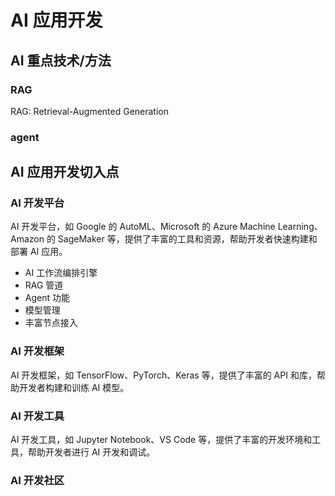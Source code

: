 # AI 应用开发

## AI 重点技术/方法

### RAG

RAG: Retrieval-Augmented Generation

### agent

## AI 应用开发切入点

### AI 开发平台

AI 开发平台，如 Google 的 AutoML、Microsoft 的 Azure Machine Learning、Amazon 的 SageMaker 等，提供了丰富的工具和资源，帮助开发者快速构建和部署 AI 应用。

- AI 工作流编排引擎
- RAG 管道
- Agent 功能
- 模型管理
- 丰富节点接入

### AI 开发框架

AI 开发框架，如 TensorFlow、PyTorch、Keras 等，提供了丰富的 API 和库，帮助开发者构建和训练 AI 模型。

### AI 开发工具

AI 开发工具，如 Jupyter Notebook、VS Code 等，提供了丰富的开发环境和工具，帮助开发者进行 AI 开发和调试。

### AI 开发社区

